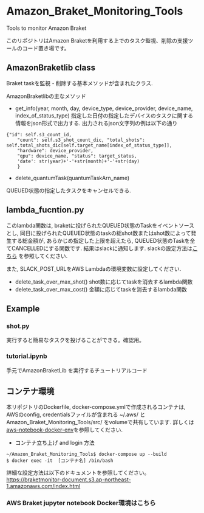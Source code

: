 # Amazon_Braket_Monitoring_Tools
Tools to monitor Amazon Braket

このリポジトリはAmazon Braketを利用する上でのタスク監視、削除の支援ツールのコード置き場です。

## AmazonBraketlib class
Braket taskを監視・削除する基本メソッドが含まれたクラス.

AmazonBraketlibの主なメソッド

- get_info(year, month, day, device_type, device_provider, device_name, index_of_status_type)
指定した日付の指定したデバイスのタスクに関する情報をjson形式で出力する.
出力されるjson文字列の例は以下の通り
```
{"id": self.s3_count_id,
    "count": self.s3_shot_count_dic, "total_shots": self.total_shots_dic[self.target_name[index_of_status_type]],
    "hardware": device_provider,
    "qpu": device_name, "status": target_status,
    'date': str(year)+'-'+str(month)+'-'+str(day)
    }
```

- delete_quantumTask(quantumTaskArn_name)

QUEUED状態の指定したタスクをキャンセルできる.
## lambda_fucntion.py
このlambda関数は, braketに投げられたQUEUED状態のTaskをイベントソースとし, 同日に投げられたQUEUED状態のtaskの総shot数またはshot数によって発生する総金額が, あらかじめ指定した上限を超えたら, QUEUED状態のTaskを全てCANCELLEDにする関数です.
結果はslackに通知します.
slackの設定方法は[こちら](https://www.takapy.work/entry/2019/02/20/140751)
を参照してください.

また, SLACK_POST_URLをAWS Lambdaの環境変数に設定してください.

- delete_task_over_max_shot()
shot数に応じてtaskを消去するlambda関数
- delete_task_over_max_cost()
金額に応じてtaskを消去するlambda関数



## Example
### shot.py

実行すると簡易なタスクを投げることができる。確認用。

### tutorial.ipynb
手元でAmazonBraketLib を実行するチュートリアルコード

## コンテナ環境

本リポジトリのDockerfile, docker-compose.ymlで作成されるコンテナは, AWSのconfig, credentialsファイルが含まれる ~/.aws/ と Amazon_Braket_Monitoring_Tools/src/ をvolumeで共有しています.
詳しくは[aws-notebook-docker-env](https://github.com/speed1313/aws-notebook-docker-env)を参照してください.

- コンテナ立ち上げ and login 方法
```
~/Amazon_Braket_Monitoring_Tools$ docker-compose up --build
$ docker exec -it  [コンテナ名] /bin/bash
```

詳細な設定方法は以下のドキュメントを参照してください。
https://braketmonitor-document.s3.ap-northeast-1.amazonaws.com/index.html



### AWS Braket jupyter notebook Docker環境はこちら


